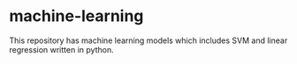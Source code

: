 # machine-learning
This repository has machine learning models which includes SVM and linear regression written in python. 
